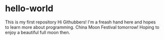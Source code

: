 # hello-world
This is my first repository
Hi Githubbers!
I'm a freash hand here and hopes to learn more about programming.
China Moon Festival tomorrow! Hoping to enjoy a beautiful full moon then.
